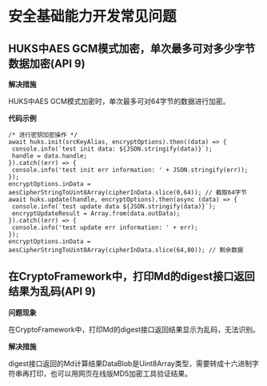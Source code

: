 # 安全基础能力开发常见问题


## HUKS中AES GCM模式加密，单次最多可对多少字节数据加密(API 9)

**解决措施**

HUKS中AES GCM模式加密时，单次最多可对64字节的数据进行加密。

**代码示例**

```
/* 进行密钥加密操作 */
await huks.init(srcKeyAlias, encryptOptions).then((data) => {
 console.info(`test init data: ${JSON.stringify(data)}`);
 handle = data.handle;
}).catch((err) => {
 console.info('test init err information: ' + JSON.stringify(err));
});
encryptOptions.inData = aesCipherStringToUint8Array(cipherInData.slice(0,64)); // 截取64字节
await huks.update(handle, encryptOptions).then(async (data) => {
 console.info(`test update data ${JSON.stringify(data)}`);
 encryptUpdateResult = Array.from(data.outData);
}).catch((err) => {
 console.info('test update err information: ' + err);
});
encryptOptions.inData = aesCipherStringToUint8Array(cipherInData.slice(64,80)); // 剩余数据
```


## 在CryptoFramework中，打印Md的digest接口返回结果为乱码(API 9)

**问题现象**

在CryptoFramework中，打印Md的digest接口返回结果显示为乱码，无法识别。

**解决措施**

digest接口返回的Md计算结果DataBlob是Uint8Array类型，需要转成十六进制字符串再打印，也可以用网页在线版MD5加密工具验证结果。
